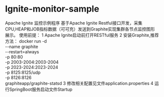 # Ignite-monitor-sample
Apache Ignite 监控示例程序
基于Apache Ignite Restful接口开发，采集CPU,HEAP和JOB指标数据（可可充）发送到Graphite实现集群各节点监控图形展示。
使用前提：
1 Apache Ignite启动前打开RESTful服务
2 安装Graphite,推荐方法：
docker run -d\
 --name graphite\
 --restart=always\
 -p 80:80\
 -p 2003-2004:2003-2004\
 -p 2023-2024:2023-2024\
 -p 8125:8125/udp\
 -p 8126:8126\
 graphiteapp/graphite-statsd
3 修改相关配置见文件application.properties
4 运行SpringBoot服务启动文件Startup 
 
